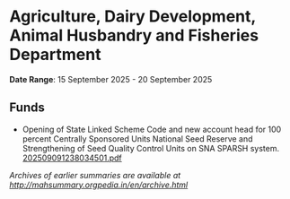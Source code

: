 # Agriculture, Dairy Development, Animal Husbandry and Fisheries Department

**Date Range**: 15 September 2025 - 20 September 2025


## Funds
- Opening of State Linked Scheme Code and new account head for 100 percent Centrally Sponsored Units National Seed Reserve and Strengthening of Seed Quality Control Units on SNA SPARSH system.\
  [202509091238034501.pdf](https://gr.maharashtra.gov.in/Site/Upload/Government%20Resolutions/English/202509091238034501.pdf)


*Archives of earlier summaries are available at http://mahsummary.orgpedia.in/en/archive.html*